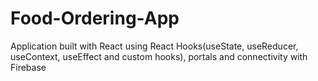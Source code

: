 # Food-Ordering-App
Application built with React using React Hooks(useState, useReducer, useContext, useEffect and custom hooks), portals and connectivity with Firebase
